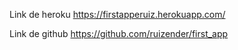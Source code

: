 Link de heroku
https://firstapperuiz.herokuapp.com/

Link de github
https://github.com/ruizender/first_app

